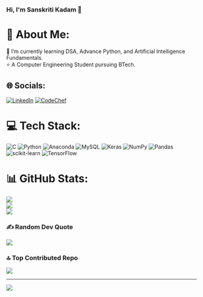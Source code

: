 ### Hi, I'm Sanskriti Kadam 👋

# 💫 About Me:
🌱 I’m currently learning DSA, Advance Python, and Artificial Intelligence Fundamentals.<br>⭐ A Computer Engineering Student pursuing BTech.


## 🌐 Socials:
[![LinkedIn](https://img.shields.io/badge/LinkedIn-%230077B5.svg?logo=linkedin&logoColor=white)](https://linkedin.com/in/https://www.linkedin.com/in/sanskritikadam/) 
[![CodeChef](https://img.shields.io/badge/CodeChef-%23000000.svg?logo=codechef&logoColor=white)](https://www.codechef.com/users/sanskritikadam)


# 💻 Tech Stack:
![C](https://img.shields.io/badge/c-%2300599C.svg?style=plastic&logo=c&logoColor=white) ![Python](https://img.shields.io/badge/python-3670A0?style=plastic&logo=python&logoColor=ffdd54) ![Anaconda](https://img.shields.io/badge/Anaconda-%2344A833.svg?style=plastic&logo=anaconda&logoColor=white) ![MySQL](https://img.shields.io/badge/mysql-%2300f.svg?style=plastic&logo=mysql&logoColor=white) ![Keras](https://img.shields.io/badge/Keras-%23D00000.svg?style=plastic&logo=Keras&logoColor=white) ![NumPy](https://img.shields.io/badge/numpy-%23013243.svg?style=plastic&logo=numpy&logoColor=white) ![Pandas](https://img.shields.io/badge/pandas-%23150458.svg?style=plastic&logo=pandas&logoColor=white) ![scikit-learn](https://img.shields.io/badge/scikit--learn-%23F7931E.svg?style=plastic&logo=scikit-learn&logoColor=white) ![TensorFlow](https://img.shields.io/badge/TensorFlow-%23FF6F00.svg?style=plastic&logo=TensorFlow&logoColor=white)
# 📊 GitHub Stats:
![](https://github-readme-stats.vercel.app/api?username=Sanskriti1102&theme=tokyonight&hide_border=false&include_all_commits=true&count_private=true)<br/>
![](https://github-readme-streak-stats.herokuapp.com/?user=Sanskriti1102&theme=tokyonight&hide_border=false)<br/>
![](https://github-readme-stats.vercel.app/api/top-langs/?username=Sanskriti1102&theme=tokyonight&hide_border=false&include_all_commits=true&count_private=true&layout=compact)

### ✍️ Random Dev Quote
![](https://quotes-github-readme.vercel.app/api?type=vetical&theme=tokyonight)

### 🔝 Top Contributed Repo
![](https://github-contributor-stats.vercel.app/api?username=Sanskriti1102&limit=5&theme=gitdimmed&combine_all_yearly_contributions=true)

---
[![](https://visitcount.itsvg.in/api?id=Sanskriti1102&icon=6&color=5)](https://visitcount.itsvg.in)

<!-- Proudly created with GPRM ( https://gprm.itsvg.in ) -->
